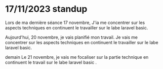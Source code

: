 # 17/11/2023 standup 
Lors de ma dernière séance 17 novembre, J'ia me concentrer sur les aspects techniques en continuent le  travailler sur le labe laravel basic.<br>

Aujourd'hui, 20 novembre, je vais planifié mon travail. Je vais me concentrer sur les aspects techniques en continuent le travailler sur le labe laravel basic.<br>

demain Le  21 novembre, je vais me focaliser sur la partie technique en continuent le travail sur le  labe laravel basic .